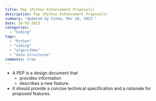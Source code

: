 ```yaml
---
title: Pep (Python Enhancement Proposals)
description: Pep (Python Enhancement Proposals)
summary: "Updated by Fatma, Mar 28, 2023."
date: 28-03-2023
categories:
  - "Coding"
tags:
  - "Python"
  - "coding"
  - "algorithms"
  - "data structures"
comments: true
---
```

- A PEP is a design document that
  - provides information
  - describes a new feature.
- It should provide a concise technical specification and a rationale for proposed features.

